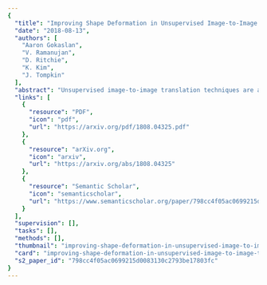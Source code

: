 ```yaml
---
{
  "title": "Improving Shape Deformation in Unsupervised Image-to-Image Translation",
  "date": "2018-08-13",
  "authors": [
    "Aaron Gokaslan",
    "V. Ramanujan",
    "D. Ritchie",
    "K. Kim",
    "J. Tompkin"
  ],
  "abstract": "Unsupervised image-to-image translation techniques are able to map local texture between two domains, but they are typically unsuccessful when the domains require larger shape change. Inspired by semantic segmentation, we introduce a discriminator with dilated convolutions that is able to use information from across the entire image to train a more context-aware generator. This is coupled with a multi-scale perceptual loss that is better able to represent error in the underlying shape of objects. We demonstrate that this design is more capable of representing shape deformation in a challenging toy dataset, plus in complex mappings with significant dataset variation between humans, dolls, and anime faces, and between cats and dogs.",
  "links": [
    {
      "resource": "PDF",
      "icon": "pdf",
      "url": "https://arxiv.org/pdf/1808.04325.pdf"
    },
    {
      "resource": "arXiv.org",
      "icon": "arxiv",
      "url": "https://arxiv.org/abs/1808.04325"
    },
    {
      "resource": "Semantic Scholar",
      "icon": "semanticscholar",
      "url": "https://www.semanticscholar.org/paper/798cc4f05ac0699215d0083130c2793be17803fc"
    }
  ],
  "supervision": [],
  "tasks": [],
  "methods": [],
  "thumbnail": "improving-shape-deformation-in-unsupervised-image-to-image-translation-thumb.jpg",
  "card": "improving-shape-deformation-in-unsupervised-image-to-image-translation-card.jpg",
  "s2_paper_id": "798cc4f05ac0699215d0083130c2793be17803fc"
}
---
```


